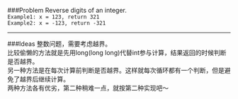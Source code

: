 ###Problem
Reverse digits of an integer.  
`Example1: x = 123, return 321`  
`Example2: x = -123, return -321`  

---

###Ideas
整数问题，需要考虑越界。   
比较偷懒的方法就是先用long(long long)代替int参与计算，结果返回的时候判断是否越界。   
另一种方法是在每次计算前判断是否越界。这样就每次循环都有一个判断，但是避免了越界后继续计算。   
两种方法各有优劣，第二种稍难一点，就按第二种实现吧～

